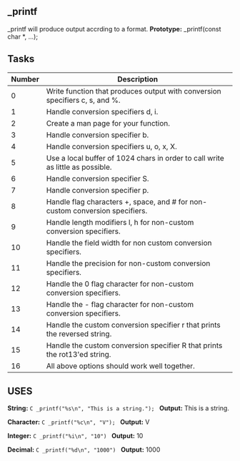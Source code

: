 ## _printf
_printf will produce output accrding to a format.
**Prototype:** _printf(const char *, ...);
## Tasks
Number | Description
------ |  ----------
0      |  Write function that produces output with conversion specifiers c, s, and %.
1      |  Handle conversion specifiers d, i.
2      |  Create a man page for your function.
3      |  Handle conversion specifier b.
4      |  Handle conversion specifiers u, o, x, X.
5      |  Use a local buffer of 1024 chars in order to call write as little as possible.
6      |  Handle conversion specifier S.
7      |  Handle conversion specifier p.
8      |  Handle flag characters +, space, and # for non-custom conversion specifiers.
9      |  Handle length modifiers l, h for non-custom conversion specifiers.
10     |  Handle the field width for non custom conversion specifiers.
11     |  Handle the precision for non-custom conversion specifiers.
12     |  Handle the 0 flag character for non-custom conversion specifiers.
13     |  Handle the - flag character for non-custom conversion specifiers.
14     |  Handle the custom conversion specifier r that prints the reversed string.
15     |  Handle the custom conversion specifier R that prints the rot13'ed string.
16     |  All above options should work well together.

## USES
**String:** ```C
	    _printf("%s\n", "This is a string.");
	    ```
**Output:** This is a string.

**Character:** ```C
	       _printf("%c\n", "V");
	       ```
**Output:** V

**Integer:** ```C
	     _printf("%i\n", "10")
	     ```
**Output:** 10

**Decimal:** ```C
	     _printf("%d\n", "1000")
	     ```
**Output:**  1000